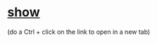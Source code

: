 # <a href="https://gullrye.github.io/code-Camp/tribute-page/index.html" target="_blank">show</a>

(do a Ctrl  + click on the link to open in a new tab)